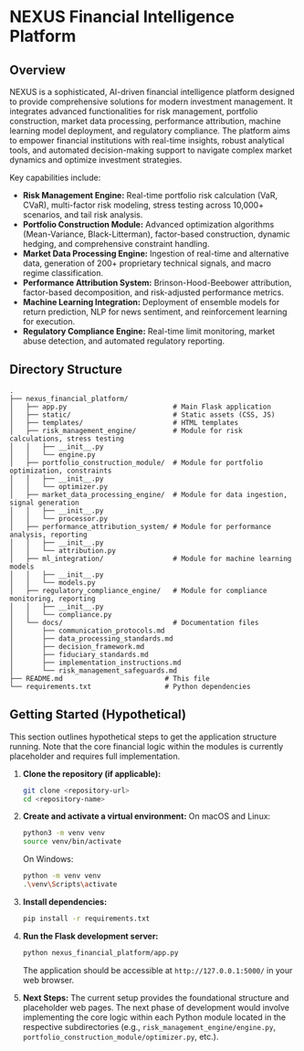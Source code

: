 # NEXUS Financial Intelligence Platform

## Overview

NEXUS is a sophisticated, AI-driven financial intelligence platform designed to provide comprehensive solutions for modern investment management. It integrates advanced functionalities for risk management, portfolio construction, market data processing, performance attribution, machine learning model deployment, and regulatory compliance. The platform aims to empower financial institutions with real-time insights, robust analytical tools, and automated decision-making support to navigate complex market dynamics and optimize investment strategies.

Key capabilities include:
- **Risk Management Engine:** Real-time portfolio risk calculation (VaR, CVaR), multi-factor risk modeling, stress testing across 10,000+ scenarios, and tail risk analysis.
- **Portfolio Construction Module:** Advanced optimization algorithms (Mean-Variance, Black-Litterman), factor-based construction, dynamic hedging, and comprehensive constraint handling.
- **Market Data Processing Engine:** Ingestion of real-time and alternative data, generation of 200+ proprietary technical signals, and macro regime classification.
- **Performance Attribution System:** Brinson-Hood-Beebower attribution, factor-based decomposition, and risk-adjusted performance metrics.
- **Machine Learning Integration:** Deployment of ensemble models for return prediction, NLP for news sentiment, and reinforcement learning for execution.
- **Regulatory Compliance Engine:** Real-time limit monitoring, market abuse detection, and automated regulatory reporting.

## Directory Structure

```
.
├── nexus_financial_platform/
│   ├── app.py                          # Main Flask application
│   ├── static/                         # Static assets (CSS, JS)
│   ├── templates/                      # HTML templates
│   ├── risk_management_engine/         # Module for risk calculations, stress testing
│   │   ├── __init__.py
│   │   └── engine.py
│   ├── portfolio_construction_module/  # Module for portfolio optimization, constraints
│   │   ├── __init__.py
│   │   └── optimizer.py
│   ├── market_data_processing_engine/  # Module for data ingestion, signal generation
│   │   ├── __init__.py
│   │   └── processor.py
│   ├── performance_attribution_system/ # Module for performance analysis, reporting
│   │   ├── __init__.py
│   │   └── attribution.py
│   ├── ml_integration/                 # Module for machine learning models
│   │   ├── __init__.py
│   │   └── models.py
│   ├── regulatory_compliance_engine/   # Module for compliance monitoring, reporting
│   │   ├── __init__.py
│   │   └── compliance.py
│   └── docs/                           # Documentation files
│       ├── communication_protocols.md
│       ├── data_processing_standards.md
│       ├── decision_framework.md
│       ├── fiduciary_standards.md
│       ├── implementation_instructions.md
│       └── risk_management_safeguards.md
├── README.md                         # This file
└── requirements.txt                  # Python dependencies
```

## Getting Started (Hypothetical)

This section outlines hypothetical steps to get the application structure running. Note that the core financial logic within the modules is currently placeholder and requires full implementation.

1.  **Clone the repository (if applicable):**
    ```bash
    git clone <repository-url>
    cd <repository-name>
    ```

2.  **Create and activate a virtual environment:**
    On macOS and Linux:
    ```bash
    python3 -m venv venv
    source venv/bin/activate
    ```
    On Windows:
    ```bash
    python -m venv venv
    .\venv\Scripts\activate
    ```

3.  **Install dependencies:**
    ```bash
    pip install -r requirements.txt
    ```

4.  **Run the Flask development server:**
    ```bash
    python nexus_financial_platform/app.py
    ```
    The application should be accessible at `http://127.0.0.1:5000/` in your web browser.

5.  **Next Steps:**
    The current setup provides the foundational structure and placeholder web pages. The next phase of development would involve implementing the core logic within each Python module located in the respective subdirectories (e.g., `risk_management_engine/engine.py`, `portfolio_construction_module/optimizer.py`, etc.).
